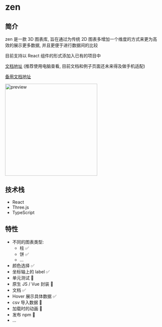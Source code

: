 # zen

## 简介

zen 是一款 3D 图表库, 旨在通过为传统 2D 图表多增加一个维度的方式来更为高效的展示更多数据, 并且更便于进行数据间的比较

目前支持以 React 组件的形式添加入已有的项目中

[文档地址](https://zen.yuleiz.com/) (推荐使用电脑查看, 目前文档和例子页面还未来得及做手机适配)

[备用文档地址](https://zen2.netlify.app/)

<!-- ![Image text](./docs/assets/qrcode.jpg) -->
<!-- ![preview](https://user-images.githubusercontent.com/62495388/161153305-e6f9d59b-11c5-4a01-91a3-4371eb54ff29.jpg) -->

<img src="https://user-images.githubusercontent.com/62495388/161153305-e6f9d59b-11c5-4a01-91a3-4371eb54ff29.jpg" alt="preview" height="300" />  

## 技术栈

- React
- Three.js
- TypeScript

## 特性

- 不同的图表类型:
  - 柱 ✅
  - 饼 ✅
  - ...
- 颜色选择 ✅
- 坐标轴上的 label ✅
- 单元测试 🚧
- 原生 JS / Vue 封装 🚧
- 文档 ✅
- Hover 展示具体数据 ✅
- csv 导入数据 🚧
- 加载时的动画 🚧
- 发布 npm 🚧
- ...
